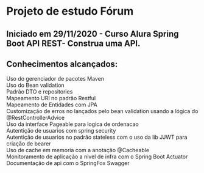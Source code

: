 # Projeto de estudo Fórum

##  Iniciado em 29/11/2020 - Curso Alura Spring Boot API REST- Construa uma API. 

## Conhecimentos alcançados: <br />

Uso do gerenciador de pacotes Maven <br />
Uso do Bean validation<br />
Padrão DTO e repositories <br />
Mapeamento URI no padrão Restful <br />
Mapeamento de Entidades com JPA <br />
Customização de erros no lançados pelo bean validation usando a lógica do @RestControllerAdvice <br />
Uso da interface Pageable para logica de ordenacao <br />
Autentição de usuarios com spring security <br />
Autentição de usuarios no padrão stateless com o uso da lib JJWT  para criação de bearer <br />
Uso de cache em memoria com a anotação @Cacheable <br />
Monitoramento de aplicação a nivel de infra com o Spring Boot Actuator<br />
Documentação de api com o SpringFox Swagger  